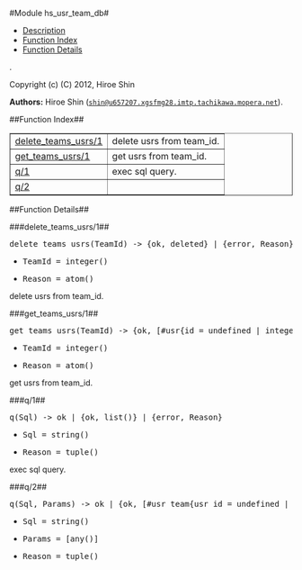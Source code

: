 

#Module hs_usr_team_db#
* [Description](#description)
* [Function Index](#index)
* [Function Details](#functions)


.



Copyright (c) (C) 2012, Hiroe Shin

__Authors:__ Hiroe Shin ([`shin@u657207.xgsfmg28.imtp.tachikawa.mopera.net`](mailto:shin@u657207.xgsfmg28.imtp.tachikawa.mopera.net)).<a name="index"></a>

##Function Index##


<table width="100%" border="1" cellspacing="0" cellpadding="2" summary="function index"><tr><td valign="top"><a href="#delete_teams_usrs-1">delete_teams_usrs/1</a></td><td>delete usrs from team_id.</td></tr><tr><td valign="top"><a href="#get_teams_usrs-1">get_teams_usrs/1</a></td><td>get usrs from team_id.</td></tr><tr><td valign="top"><a href="#q-1">q/1</a></td><td>exec sql query.</td></tr><tr><td valign="top"><a href="#q-2">q/2</a></td><td></td></tr></table>


<a name="functions"></a>

##Function Details##

<a name="delete_teams_usrs-1"></a>

###delete_teams_usrs/1##




<pre>delete_teams_usrs(TeamId) -&gt; {ok, deleted} | {error, Reason}</pre>
<ul class="definitions"><li><pre>TeamId = integer()</pre></li><li><pre>Reason = atom()</pre></li></ul>



delete usrs from team_id.<a name="get_teams_usrs-1"></a>

###get_teams_usrs/1##




<pre>get_teams_usrs(TeamId) -&gt; {ok, [#usr{id = undefined | integer(), name = undefined | string(), longname = string(), email = undefined | string(), password = undefined | binary(), password_seed = undefined | binary(), icon_url = string(), lat = string(), lng = string(), description = string(), created_at = undefined | non_neg_integer()}]} | {error, Reason}</pre>
<ul class="definitions"><li><pre>TeamId = integer()</pre></li><li><pre>Reason = atom()</pre></li></ul>



get usrs from team_id.<a name="q-1"></a>

###q/1##




<pre>q(Sql) -&gt; ok | {ok, list()} | {error, Reason}</pre>
<ul class="definitions"><li><pre>Sql = string()</pre></li><li><pre>Reason = tuple()</pre></li></ul>



exec sql query.<a name="q-2"></a>

###q/2##




<pre>q(Sql, Params) -&gt; ok | {ok, [#usr_team{usr_id = undefined | integer(), team_id = undefined | integer(), created_at = undefined | non_neg_integer()}]} | {error, Reason}</pre>
<ul class="definitions"><li><pre>Sql = string()</pre></li><li><pre>Params = [any()]</pre></li><li><pre>Reason = tuple()</pre></li></ul>


